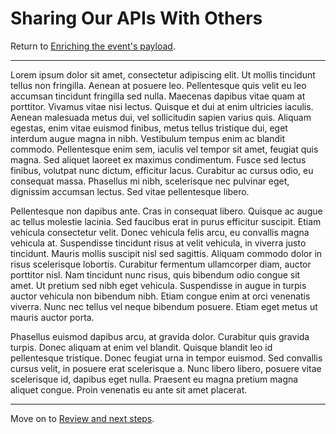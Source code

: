 # Sharing Our APIs With Others

Return to [Enriching the event's payload](LogicApps.md).

---

Lorem ipsum dolor sit amet, consectetur adipiscing elit. Ut mollis tincidunt tellus non fringilla. Aenean at posuere leo. Pellentesque quis velit eu leo accumsan tincidunt fringilla sed nulla. Maecenas dapibus vitae quam at porttitor. Vivamus vitae nisi lectus. Quisque et dui at enim ultricies iaculis. Aenean malesuada metus dui, vel sollicitudin sapien varius quis. Aliquam egestas, enim vitae euismod finibus, metus tellus tristique dui, eget interdum augue magna in nibh. Vestibulum tempus enim ac blandit commodo. Pellentesque enim sem, iaculis vel tempor sit amet, feugiat quis magna. Sed aliquet laoreet ex maximus condimentum. Fusce sed lectus finibus, volutpat nunc dictum, efficitur lacus. Curabitur ac cursus odio, eu consequat massa. Phasellus mi nibh, scelerisque nec pulvinar eget, dignissim accumsan lectus. Sed vitae pellentesque libero.

Pellentesque non dapibus ante. Cras in consequat libero. Quisque ac augue ac tellus molestie lacinia. Sed faucibus erat in purus efficitur suscipit. Etiam vehicula consectetur velit. Donec vehicula felis arcu, eu convallis magna vehicula at. Suspendisse tincidunt risus at velit vehicula, in viverra justo tincidunt. Mauris mollis suscipit nisl sed sagittis. Aliquam commodo dolor in risus scelerisque lobortis. Curabitur fermentum ullamcorper diam, auctor porttitor nisl. Nam tincidunt nunc risus, quis bibendum odio congue sit amet. Ut pretium sed nibh eget vehicula. Suspendisse in augue in turpis auctor vehicula non bibendum nibh. Etiam congue enim at orci venenatis viverra. Nunc nec tellus vel neque bibendum posuere. Etiam eget metus ut mauris auctor porta.

Phasellus euismod dapibus arcu, at gravida dolor. Curabitur quis gravida turpis. Donec aliquam at enim vel blandit. Quisque blandit leo id pellentesque tristique. Donec feugiat urna in tempor euismod. Sed convallis cursus velit, in posuere erat scelerisque a. Nunc libero libero, posuere vitae scelerisque id, dapibus eget nulla. Praesent eu magna pretium magna aliquet congue. Proin venenatis eu ante sit amet placerat.


---
Move on to [Review and next steps](Review.md).
